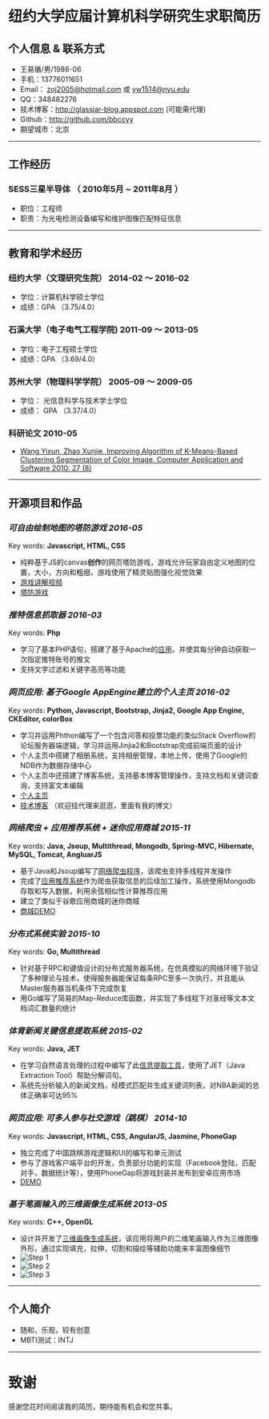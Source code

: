 
纽约大学应届计算机科学研究生求职简历
===

## 个人信息 & 联系方式

- 王易循/男/1986-06
- 手机：13776011651
- Email： zoj2005@hotmail.com 或 yw1514@nyu.edu
- QQ：348482276
- 技术博客：http://glassjar-blog.appspot.com (可能需代理)
- Github：http://github.com/bbccyy
- 期望城市：北京

---

## 工作经历

### SESS三星半导体 （ 2010年5月 ~ 2011年8月 ）

- 职位：工程师
- 职责：为光电检测设备编写和维护图像匹配特征信息


---

## 教育和学术经历

### 纽约大学（文理研究生院）   2014-02 ～ 2016-02
- 学位：计算机科学硕士学位
- 成绩：GPA （3.75/4.0）

### 石溪大学（电子电气工程学院)    2011-09 ～ 2013-05
- 学位：电子工程硕士学位
- 成绩：GPA （3.69/4.0）

### 苏州大学（物理科学学院）   2005-09 ～ 2009-05
- 学位： 光信息科学与技术学士学位
- 成绩： GPA （3.37/4.0）

### 科研论文   2010-05
- [Wang Yixun, Zhao Xunjie, Improving Algorithm of K-Means-Based Clustering Segmentation of Color Image. Computer Application and Software 2010: 27 (8)](http://www.cas.stc.sh.cn/admin/qikan_zhaiyao_cx0.asp?ID=13735&page=1)

---

## 开源项目和作品


### *可自由绘制地图的塔防游戏  2016-05*
Key words: **Javascript, HTML, CSS**
- 纯粹基于JS的canvas**创作**的网页塔防游戏，游戏允许玩家自由定义地图的位置，大小，方向和粗细，游戏使用了精灵贴图强化视觉效果
- [游戏讲解视频](http://my.tv.sohu.com/us/307873650/86021869.shtml)
- [塔防游戏](https://bbccyy.github.io/demoTdGame/)


### *推特信息抓取器  2016-03*
Key words: **Php**
- 学习了基本PHP语句，搭建了基于Apache的[应用](https://github.com/bbccyy/twitterFetcher)，并使其每分钟自动获取一次指定推特账号的推文
- 支持文字过滤和关键字高亮等功能


### *网页应用: 基于Google AppEngine建立的个人主页 2016-02*
Key words: **Python, Javascript, Bootstrap, Jinja2, Google App Engine, CKEditor, colorBox**
- 学习并运用Phthon编写了一个包含问答和投票功能的类似Stack Overflow的论坛服务器端逻辑，学习并运用Jinjia2和Bootstrap完成前端页面的设计
- 个人主页中搭建了相册系统，支持相册管理，本地上传，使用了Google的NDB作为数据存储中心
- 个人主页中还搭建了博客系统，支持基本博客管理操作，支持文档和关键词查询，支持富文本编辑
- [个人主页](http://glassjar-home.appspot.com/)
- [技术博客](http://glassjar-blog.appspot.com/) （欢迎挂代理来逛逛，里面有我的博文）


### *网络爬虫 + 应用推荐系统 + 迷你应用商城  2015-11*
Key words: **Java, Jsoup, Multithread, Mongodb, Spring-MVC, Hibernate, MySQL, Tomcat, AngluarJS**
- 基于Java和Jsoup编写了[网络爬虫程序](https://github.com/bbccyy/WebCrawler)，该爬虫支持多线程并发操作
- 完成了[应用推荐系统](https://github.com/bbccyy/AppRecommender)作为爬虫获取信息的后续加工操作，系统使用Mongodb存取和写入数据，利用余弦相似性计算推荐应用
- 建立了类似于谷歌应用商城的迷你商城
- [商城DEMO](http://bittigerx-java-appstore.herokuapp.com/)


### *分布式系统实验  2015-10*
Key words: **Go, Multithread**
- 针对基于RPC和键值设计的分布式服务器系统，在仿真模拟的网络环境下验证了多种理论与技术，使得服务器能保证每条RPC至多一次执行，并且能从Master服务器当机条件下完成恢复
- 用Go编写了简易的Map-Reduce库函数，并实现了多线程下对圣经等文本文档词汇数量的统计


### *体育新闻关键信息提取系统  2015-02*
Key words: **Java, JET**
- 在学习自然语言处理的过程中编写了此[信息提取工具](ttps://github.com/bbccyy/Nature_Language_Process-NBA-game-reports-extractor-)，使用了JET（Java Extraction Tool）帮助分解词句。
- 系统先分析输入的新闻文档，经模式匹配并生成关键词列表，对NBA新闻的总体正确率可达95%


### *网页应用: 可多人参与社交游戏（跳棋） 2014-10*
Key words: **Javascript, HTML, CSS, AngularJS, Jasmine, PhoneGap**
- 独立完成了中国跳棋游戏逻辑和UI的编写和单元测试
- 参与了游戏客户端平台的开发，负责部分功能的实现（Facebook登陆，匹配对手，数据统计等），使用PhoneGap将游戏封装并发布到安卓应用市场
- [DEMO](https://bbccyy.github.io/demoChineseChecker/game.html)


### *基于笔画输入的三维画像生成系统 2013-05*
Key words: **C++, OpenGL**
- 设计并开发了[三维画像生成系统](https://github.com/bbccyy/SketchBasedAnimation)，该应用将用户的二维笔画输入作为三维图像外形，通过实现填充，拉伸，切割和描绘等辅助功能来丰富图像细节
- ![Step 1](https://cloud.githubusercontent.com/assets/8743900/20471245/12b2a6fc-afeb-11e6-8e11-0cefd48dbf59.png)
- ![Step 2](https://cloud.githubusercontent.com/assets/8743900/20471247/14a36bfe-afeb-11e6-834d-216072914225.png)
- ![Step 3](https://cloud.githubusercontent.com/assets/8743900/20471248/18439c98-afeb-11e6-90a4-0c17e57e6fa4.png)

---

## 个人简介
- 随和，乐观，较有创意
- MBTI测试：INTJ

---

# 致谢
感谢您花时间阅读我的简历，期待能有机会和您共事。
